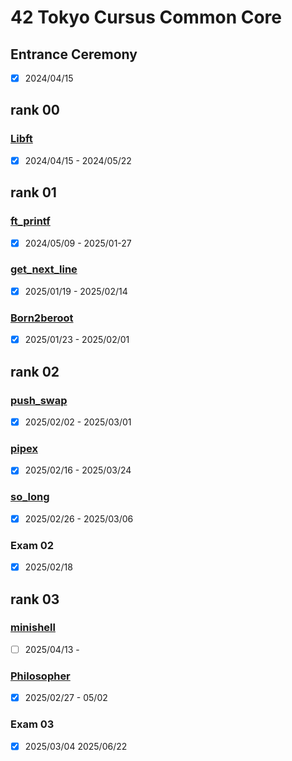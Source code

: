 # 42 Tokyo Cursus Common Core

## Entrance Ceremony
- [x] 2024/04/15  

## rank 00
### [Libft](https://github.com/J-Naish/Cursus/tree/main/rank00/libft)
- [x] 2024/04/15 - 2024/05/22  

## rank 01
### [ft_printf](https://github.com/J-Naish/Cursus/tree/main/rank01/ft_printf)
- [x] 2024/05/09 - 2025/01-27  
### [get_next_line](https://github.com/J-Naish/Cursus/tree/main/rank01/get_next_line)
- [x] 2025/01/19 - 2025/02/14  
### [Born2beroot](https://github.com/J-Naish/Cursus/tree/main/rank01/Born2beroot)
- [x] 2025/01/23 - 2025/02/01  

## rank 02
### [push_swap](https://github.com/J-Naish/Cursus/tree/main/rank02/push_swap)
- [x] 2025/02/02 - 2025/03/01  
### [pipex](https://github.com/J-Naish/Cursus/tree/main/rank02/pipex)
- [x] 2025/02/16 - 2025/03/24  
### [so_long](https://github.com/J-Naish/Cursus/tree/main/rank02/so_long)
- [x] 2025/02/26 - 2025/03/06  
### Exam 02
- [x] 2025/02/18  

## rank 03
### [minishell](https://github.com/J-Naish/Cursus/tree/main/rank03/minishell)
- [ ] 2025/04/13 - 
### [Philosopher](https://github.com/J-Naish/Cursus/tree/main/rank03/Philosophers)
- [x] 2025/02/27 - 05/02
### Exam 03
- [x] 2025/03/04  2025/06/22
